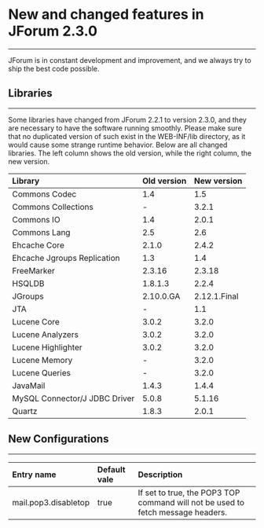 # New and changed features in JForum 2.3.0 #

---

JForum is in constant development and improvement, and we always try to ship the best code possible.


## Libraries ##

---

Some libraries have changed from JForum 2.2.1 to version 2.3.0, and they are necessary to have the software running smoothly. Please make sure that no duplicated version of such exist in the WEB-INF/lib directory, as it would cause some strange runtime behavior.
Below are all changed libraries. The left column shows the old version, while the right column, the new version.

|Library|Old version|New version|
|:------|:----------|:----------|
|Commons Codec|1.4|1.5|
|Commons Collections|- |3.2.1|
|Commons IO|1.4|2.0.1|
|Commons Lang|2.5|2.6|
|Ehcache Core|2.1.0|2.4.2|
|Ehcache Jgroups Replication|1.3|1.4|
|FreeMarker|2.3.16|2.3.18|
|HSQLDB|1.8.1.3|2.2.4|
|JGroups|2.10.0.GA|2.12.1.Final|
|JTA|- |1.1|
|Lucene Core|3.0.2|3.2.0|
|Lucene Analyzers|3.0.2|3.2.0|
|Lucene Highlighter|3.0.2|3.2.0|
|Lucene Memory|- |3.2.0|
|Lucene Queries|- |3.2.0|
|JavaMail|1.4.3|1.4.4|
|MySQL Connector/J JDBC Driver|5.0.8|5.1.16|
|Quartz|1.8.3|2.0.1|

## New Configurations ##

---

|Entry name|Default vale|Description|
|:---------|:-----------|:----------|
|mail.pop3.disabletop|true|If set to true, the POP3 TOP command will not be used to fetch message headers.|